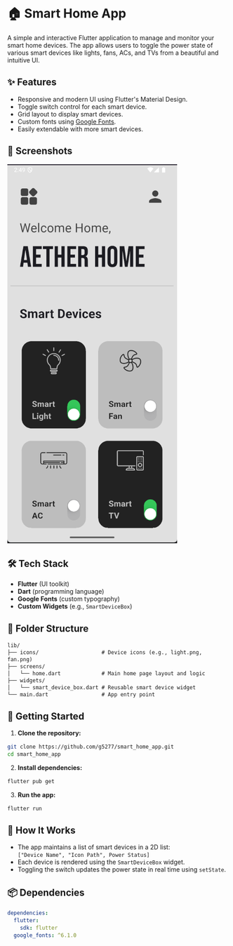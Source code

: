 # 🏠 Smart Home App

A simple and interactive Flutter application to manage and monitor your smart home devices. The app allows users to toggle the power state of various smart devices like lights, fans, ACs, and TVs from a beautiful and intuitive UI.

## ✨ Features

- Responsive and modern UI using Flutter's Material Design.
- Toggle switch control for each smart device.
- Grid layout to display smart devices.
- Custom fonts using [Google Fonts](https://pub.dev/packages/google_fonts).
- Easily extendable with more smart devices.

## 📱 Screenshots

![alt text](image.png)

## 🛠️ Tech Stack

- **Flutter** (UI toolkit)
- **Dart** (programming language)
- **Google Fonts** (custom typography)
- **Custom Widgets** (e.g., `SmartDeviceBox`)

## 📂 Folder Structure

```
lib/
├── icons/                    # Device icons (e.g., light.png, fan.png)
├── screens/
│   └── home.dart             # Main home page layout and logic
├── widgets/
│   └── smart_device_box.dart # Reusable smart device widget
└── main.dart                 # App entry point
```

## 🚀 Getting Started

1. **Clone the repository:**

```bash
git clone https://github.com/g5277/smart_home_app.git
cd smart_home_app
```

2. **Install dependencies:**

```bash
flutter pub get
```

3. **Run the app:**

```bash
flutter run
```

## 🧩 How It Works

- The app maintains a list of smart devices in a 2D list:  
  `["Device Name", "Icon Path", Power Status]`
- Each device is rendered using the `SmartDeviceBox` widget.
- Toggling the switch updates the power state in real time using `setState`.

## 📦 Dependencies

```yaml
dependencies:
  flutter:
    sdk: flutter
  google_fonts: ^6.1.0
```